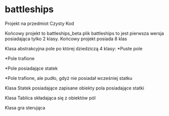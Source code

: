 # battleships
Projekt na przedmiot Czysty Kod

Końcowy projekt to battleships_beta
plik battleships to jest pierwsza wersja posiadająca tylko 2 klasy.
Końcowy projekt posiada 8 klas

Klasa abstrakcyjna pole po której dziedziczą 4 klasy:
*Puste pole

*Pole trafione

*Pole posiadające statek

*Pole trafione, ale pudło, gdyż nie posiadał wcześniej statku

Klasa Statek posiadające zapisane obiekty pola posiadające statki

Klasa Tablica składająca się z obiektów pól

Klasa gra sterująca
